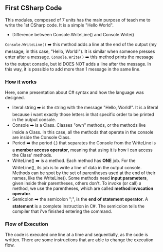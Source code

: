 ## First CSharp Code

This modules, composed of 7 units has the main purpose of teach me to write the 1st CSharp code. It is a simple "Hello World".

- Difference between Console.WriteLine() and Console.Write()

`Console.WriteLine()` :arrow_right: this method adds a line at the end of the output (my message, in this case, "Hello, World!"). It is similar when someone presses enter after a message.
`Console.Write()` :arrow_right: this method prints the message to the output console, but id DOES NOT adds a line after the message. In this way, it is possible to add more than 1 message in the same line.


### How it works

Here, some presentation about C# syntax and how the language was designed.

- literal string :arrow_right: is the string with the message "Hello, World!". It is a literal because i want exactly those letters in that specific order to be printed in the output console. 
- Console :arrow_right: is a Class. Classes "own" methods, or the methods live inside a Class. In this case, all the methods that operate in the console are inside the Console Class.
- Period :arrow_right: the period (.) that separates the Console from the WriteLine is a **member access operator**, meaning that using it is how i can access the Class' methods.
- WriteLine() :arrow_right: is a method. Each method has **ONE** job. For the WriteLine(), its job is to write a line of data in the output console. Methods can be spot by the set of parentheses used at the end of their names, like the WriteLine(). Some methods need **input parameters**, given inside their parentheses, others don't. To invoke (or call) a method, we use the parentheses, which are called **method invocation operator**.
- Semicolon :arrow_right: the semicolon ";", is the **end of statement operator**. A **statement** is a complete instruction in C#. The semicolon tells the compiler that i've finished entering the command.

### Flow of Execution

The code is executed one line at a time and sequentially, as the code is written. There are some instructions that are able to change the execution flow.

